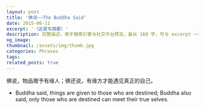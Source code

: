 ```yaml
---
layout: post
title: '佛说——The Buddha Said'
date: 2015-06-11
excerpt: '（这里写摘要）'
description: 完整描述，用于搜索引擎与社交平台预览，最长 160 字，可与 excerpt 一致
og_image: 
thumbnail: /assets/img/thumb.jpg
categories: Phrases
tags: 
related_posts: true
---
```


佛说，物品赠予有缘人；佛还说，有缘方才能遇见真正的自己。

- Buddha said, things are given to those who are destined; Buddha also said, only those who are destined can meet their true selves.